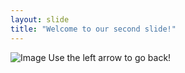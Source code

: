 ```yaml
---
layout: slide
title: "Welcome to our second slide!"
---
```


![Image](https://i2.kym-cdn.com/photos/images/facebook/000/028/979/thunderbolt2.JPG)
Use the left arrow to go back!
